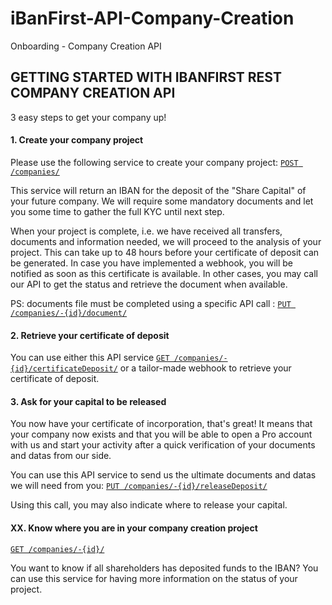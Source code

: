 # iBanFirst-API-Company-Creation
Onboarding - Company Creation API

## GETTING STARTED WITH IBANFIRST REST COMPANY CREATION API ##

3 easy steps to get your company up!

#### 1. Create your company project ####

Please use the following service to create your company project: [`POST /companies/`](/services/companies.md#post_companies)

This service will return an IBAN for the deposit of the "Share Capital" of your future company.
We will require some mandatory documents and let you some time to gather the full KYC until next step.

When your project is complete, i.e. we have received all transfers, documents and information needed, we will proceed to the analysis of your project. This can take up to 48 hours before your certificate of deposit can be generated. In case you have implemented a webhook, you will be notified as soon as this certificate is available. In other cases, you may call our API to get the status and retrieve the document when available.

PS: documents file must be completed using a specific API call : [`PUT /companies/-{id}/document/`](/services/companies.md#out_document)

#### 2. Retrieve your certificate of deposit ####

You can use either this API service [`GET /companies/-{id}/certificateDeposit/`](/services/companies.md#getDocuments_certificateIncorporation) or a tailor-made webhook to retrieve your certificate of deposit.

#### 3. 	Ask for your capital to be released  ####

You now have your certificate of incorporation, that's great! It means that your company now exists and that you will be able to open a Pro account with us and start your activity after a quick verification of your documents and datas from our side.

You can use this API service to send us the ultimate documents and datas we will need from you: [`PUT /companies/-{id}/releaseDeposit/`](#put_companiesReleaseDeposit)
 
Using this call, you may also indicate where to release your capital. 

#### XX. Know where you are in your company creation project ####

[`GET /companies/-{id}/`](/services/companies.md#get_companies) 

You want to know if all shareholders has deposited funds to the IBAN? You can use this service for having more information on the status of your project.
